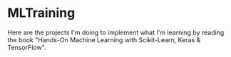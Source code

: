 # MLTraining
Here are the projects I'm doing to implement what I'm learning by reading the book "Hands-On Machine Learning with Scikit-Learn, Keras &amp; TensorFlow".
